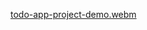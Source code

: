 [todo-app-project-demo.webm](https://github.com/user-attachments/assets/db1f9f31-cd69-4ed1-8530-57f26a0de86f)
